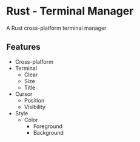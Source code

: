 # Rust - Terminal Manager
A Rust cross-platform terminal manager

## Features
- Cross-platform
- Terminal
	- Clear
	- Size
	- Title
- Cursor
	- Position
	- Visibility
- Style
	- Color
		- Foreground
		- Background